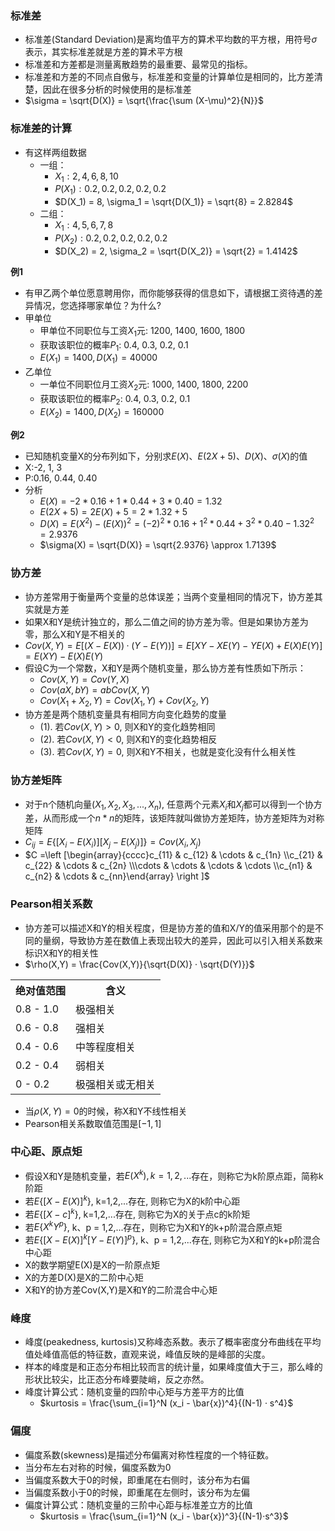 ### 标准差

- 标准差(Standard Deviation)是离均值平方的算术平均数的平方根，用符号$\sigma$ 表示，其实标准差就是方差的算术平方根
- 标准差和方差都是测量离散趋势的最重要、最常见的指标。
- 标准差和方差的不同点自傲与，标准差和变量的计算单位是相同的，比方差清楚，因此在很多分析的时候使用的是标准差
- $\sigma = \sqrt{D(X)} = \sqrt{\frac{\sum (X-\mu)^2}{N}}$

### 标准差的计算

- 有这样两组数据
    * 一组：
        * $X_1: 2, 4, 6, 8, 10$
        * $P(X_1): 0.2, 0.2, 0.2, 0.2, 0.2$
        * $D(X_1) = 8, \sigma_1 = \sqrt{D(X_1)} = \sqrt{8} = 2.8284$
    * 二组：
        * $X_1: 4, 5, 6, 7, 8$
        * $P(X_2): 0.2, 0.2, 0.2, 0.2, 0.2$
        * $D(X_2) = 2, \sigma_2 = \sqrt{D(X_2)} = \sqrt{2} = 1.4142$

**例1**

- 有甲乙两个单位愿意聘用你，而你能够获得的信息如下，请根据工资待遇的差异情况，您选择哪家单位？为什么?
- 甲单位
    * 甲单位不同职位与工资$X_1$元: 1200, 1400, 1600, 1800
    * 获取该职位的概率$P_1$: 0.4, 0.3, 0.2, 0.1
    * $E(X_1) = 1400, D(X_1) = 40000$
- 乙单位
    * 一单位不同职位月工资$X_2$元: 1000, 1400, 1800, 2200
    * 获取该职位的概率$P_2$: 0.4, 0.3, 0.2, 0.1
    * $E(X_2) = 1400, D(X_2) = 160000$

**例2**

- 已知随机变量X的分布列如下，分别求$E(X)、E(2X+5)、D(X)、\sigma(X)$的值
- X:-2, 1, 3
- P:0.16, 0.44, 0.40
- 分析
    * $E(X) = -2 * 0.16 + 1 * 0.44 + 3 * 0.40 = 1.32$
    * $E(2X+5) = 2E(X) + 5 = 2 * 1.32 + 5$
    * $D(X) = E(X^2) - (E(X))^2 = (-2)^2 * 0.16 + 1^2 * 0.44 + 3^2 * 0.40 - 1.32^2 = 2.9376$
    * $\sigma(X) = \sqrt{D(X)} = \sqrt{2.9376} \approx 1.7139$

### 协方差

- 协方差常用于衡量两个变量的总体误差；当两个变量相同的情况下，协方差其实就是方差
- 如果X和Y是统计独立的，那么二值之间的协方差为零。但是如果协方差为零，那么X和Y是不相关的
- $Cov(X,Y) = E[(X - E(X)) · (Y - E(Y))] = E[XY - XE(Y) - YE(X) + E(X)E(Y)] = E(XY) - E(X)E(Y)$
- 假设C为一个常数，X和Y是两个随机变量，那么协方差有性质如下所示：
    * $Cov(X, Y) = Cov(Y,X)$
    * $Cov(aX, bY) = abCov(X,Y)$
    * $Cov(X_1 + X_2, Y) = Cov(X_1, Y) + Cov(X_2, Y)$
- 协方差是两个随机变量具有相同方向变化趋势的度量
    * (1). 若$Cov(X,Y) > 0$, 则X和Y的变化趋势相同
    * (2). 若$Cov(X,Y) < 0$, 则X和Y的变化趋势相反
    * (3). 若$Cov(X,Y) = 0$, 则X和Y不相关，也就是变化没有什么相关性

### 协方差矩阵

- 对于n个随机向量$(X_1, X_2, X_3, ..., X_n)$, 任意两个元素$X_i$和$X_j$都可以得到一个协方差，从而形成一个$n*n$的矩阵，该矩阵就叫做协方差矩阵，协方差矩阵为对称矩阵
- $C_{ij} = E\{ [X_i - E(X_i)] [X_j - E(X_j)] \} = Cov(X_i, X_j)$
- $C =\left [\begin{array}{cccc}c_{11} & c_{12} & \cdots & c_{1n} \\c_{21} & c_{22} & \cdots & c_{2n} \\\cdots & \cdots & \cdots & \cdots \\c_{n1} & c_{n2} & \cdots & c_{nn}\end{array} \right ]$

### Pearson相关系数

- 协方差可以描述X和Y的相关程度，但是协方差的值和X/Y的值采用那个的是不同的量纲，导致协方差在数值上表现出较大的差异，因此可以引入相关系数来标识X和Y的相关性
- $\rho(X,Y) = \frac{Cov(X,Y)}{\sqrt{D(X)} · \sqrt{D(Y)}}$

<table>
    <tr>
        <th>
            绝对值范围
        </th>
        <th>
            含义
        </th>
    </tr>
    <tr>
        <td>
            0.8 - 1.0
        </td>
        <td>
            极强相关
        </td>
    </tr>
    <tr>
        <td>
            0.6 - 0.8
        </td>
        <td>
            强相关
        </td>
    </tr>
        <tr>
        <td>
            0.4 - 0.6
        </td>
        <td>
            中等程度相关
        </td>
    </tr>
        <tr>
        <td>
            0.2 - 0.4
        </td>
        <td>
            弱相关
        </td>
    </tr>
        <tr>
        <td>
            0 - 0.2
        </td>
        <td>
            极强相关或无相关
        </td>
    </tr>
</table>

- 当$\rho(X,Y) = 0$的时候，称X和Y不线性相关
- Pearson相关系数取值范围是$[-1, 1]$

### 中心距、原点矩

- 假设X和Y是随机变量，若$E(X^k), k=1,2,...$存在，则称它为k阶原点距，简称k阶距
- 若$E\{ [X - E(X)]^k \}$, k=1,2,...存在, 则称它为X的k阶中心距
- 若$E\{ [X - c]^k \}$, k=1,2,...存在, 则称它为X的关于点c的k阶矩
- 若$E\{ X^k Y^p \}$, k、p = 1,2,...存在，则称它为X和Y的k+p阶混合原点矩
- 若$E\{ [X-E(X)]^k [Y - E(Y)]^p \}$, k、p = 1,2,...存在, 则称它为X和Y的k+p阶混合中心距
- X的数学期望E(X)是X的一阶原点矩
- X的方差D(X)是X的二阶中心矩
- X和Y的协方差Cov(X,Y)是X和Y的二阶混合中心矩

### 峰度

- 峰度(peakedness, kurtosis)又称峰态系数。表示了概率密度分布曲线在平均值处峰值高低的特征数，直观来说，峰值反映的是峰部的尖度。
- 样本的峰度是和正态分布相比较而言的统计量，如果峰度值大于三，那么峰的形状比较尖，比正态分布峰要陡峭，反之亦然。
- 峰度计算公式：随机变量的四阶中心矩与方差平方的比值
    * $kurtosis = \frac{\sum_{i=1}^N (x_i - \bar{x})^4}{(N-1) · s^4}$

### 偏度

- 偏度系数(skewness)是描述分布偏离对称性程度的一个特征数。
- 当分布左右对称的时候，偏度系数为0
- 当偏度系数大于0的时候，即重尾在右侧时，该分布为右偏
- 当偏度系数小于0的时候，即重尾在左侧时，该分布为左偏
- 偏度计算公式：随机变量的三阶中心距与标准差立方的比值
    * $kurtosis = \frac{\sum_{i=1}^N (x_i - \bar{x})^3}{(N-1)·s^3}$